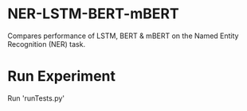 # NER-LSTM-BERT-mBERT
Compares performance of LSTM, BERT & mBERT on the Named Entity Recognition (NER) task.

# Run Experiment
Run 'runTests.py'